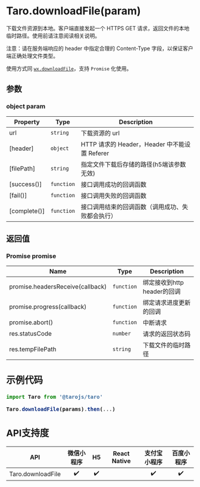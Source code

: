 # Taro.downloadFile(param)

下载文件资源到本地。客户端直接发起一个 HTTPS GET 请求，返回文件的本地临时路径。使用前请注意阅读相关说明。

注意：请在服务端响应的 header 中指定合理的 Content-Type 字段，以保证客户端正确处理文件类型。

使用方式同 [`wx.downloadFile`](https://developers.weixin.qq.com/miniprogram/dev/api/wx.downloadFile.html)，支持 `Promise` 化使用。

## 参数

### object param

| Property     | Type       | Description                                      |
| ------------ | ---------- | ------------------------------------------------ |
| url          | `string`   | 下载资源的 url                                   |
| [header]     | `object`   | HTTP 请求的 Header，Header 中不能设置 Referer    |
| [filePath]   | `string`   | 指定文件下载后存储的路径(h5端该参数无效)         |
| [success()]  | `function` | 接口调用成功的回调函数                           |
| [fail()]     | `function` | 接口调用失败的回调函数                           |
| [complete()] | `function` | 接口调用结束的回调函数（调用成功、失败都会执行） |

## 返回值

### Promise<object res> promise

| Name                             | Type       | Description                 |
| -------------------------------- | ---------- | --------------------------- |
| promise.headersReceive(callback) | `function` | 绑定接收到http header的回调 |
| promise.progress(callback)       | `function` | 绑定请求进度更新的回调      |
| promise.abort()                  | `function` | 中断请求                    |
| res.statusCode                   | `number`   | 请求的返回状态码            |
| res.tempFilePath                 | `string`   | 下载文件的临时路径          |

## 示例代码

```jsx
import Taro from '@tarojs/taro'

Taro.downloadFile(params).then(...)
```

## API支持度

|        API        | 微信小程序 |  H5  | React Native | 支付宝小程序 | 百度小程序 |
| :---------------: | :--------: | :--: | :----------: | :----------: | :--------: |
| Taro.downloadFile |     ✔️      |  ✔️   |       ️       |      ✔️       |     ✔️      |